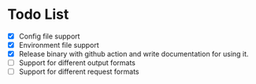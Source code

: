 # Todo List

- [x] Config file support
- [x] Environment file support
- [x] Release binary with github action and write documentation for using it.
- [ ] Support for different output formats
- [ ] Support for different request formats
